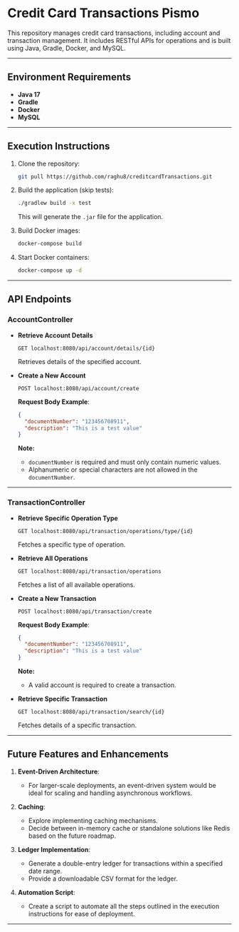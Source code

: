 # Credit Card Transactions Pismo

This repository manages credit card transactions, including account and transaction management. It includes RESTful APIs for operations and is built using Java, Gradle, Docker, and MySQL.

---

## **Environment Requirements**
- **Java 17**
- **Gradle**
- **Docker**
- **MySQL**

---

## **Execution Instructions**
1. Clone the repository:
   ```bash
   git pull https://github.com/raghu8/creditcardTransactions.git
   ```

2. Build the application (skip tests):
   ```bash
   ./gradlew build -x test
   ```
   This will generate the `.jar` file for the application.

3. Build Docker images:
   ```bash
   docker-compose build
   ```

4. Start Docker containers:
   ```bash
   docker-compose up -d
   ```

---

## **API Endpoints**

### **AccountController**
- **Retrieve Account Details**
  ```http
  GET localhost:8080/api/account/details/{id}
  ```
  Retrieves details of the specified account.

- **Create a New Account**
  ```http
  POST localhost:8080/api/account/create
  ```
  **Request Body Example**:
  ```json
  {
    "documentNumber": "123456708911",
    "description": "This is a test value"
  }
  ```
  **Note:** 
  - `documentNumber` is required and must only contain numeric values.
  - Alphanumeric or special characters are not allowed in the `documentNumber`.

---

### **TransactionController**
- **Retrieve Specific Operation Type**
  ```http
  GET localhost:8080/api/transaction/operations/type/{id}
  ```
  Fetches a specific type of operation.

- **Retrieve All Operations**
  ```http
  GET localhost:8080/api/transaction/operations
  ```
  Fetches a list of all available operations.

- **Create a New Transaction**
  ```http
  POST localhost:8080/api/transaction/create
  ```
  **Request Body Example**:
  ```json
  {
    "documentNumber": "123456708911",
    "description": "This is a test value"
  }
  ```
  **Note:** 
  - A valid account is required to create a transaction.

- **Retrieve Specific Transaction**
  ```http
  GET localhost:8080/api/transaction/search/{id}
  ```
  Fetches details of a specific transaction.

---

## **Future Features and Enhancements**
1. **Event-Driven Architecture**: 
   - For larger-scale deployments, an event-driven system would be ideal for scaling and handling asynchronous workflows.

2. **Caching**:
   - Explore implementing caching mechanisms.
   - Decide between in-memory cache or standalone solutions like Redis based on the future roadmap.

3. **Ledger Implementation**:
   - Generate a double-entry ledger for transactions within a specified date range.
   - Provide a downloadable CSV format for the ledger.

4. **Automation Script**:
   - Create a script to automate all the steps outlined in the execution instructions for ease of deployment.

---

